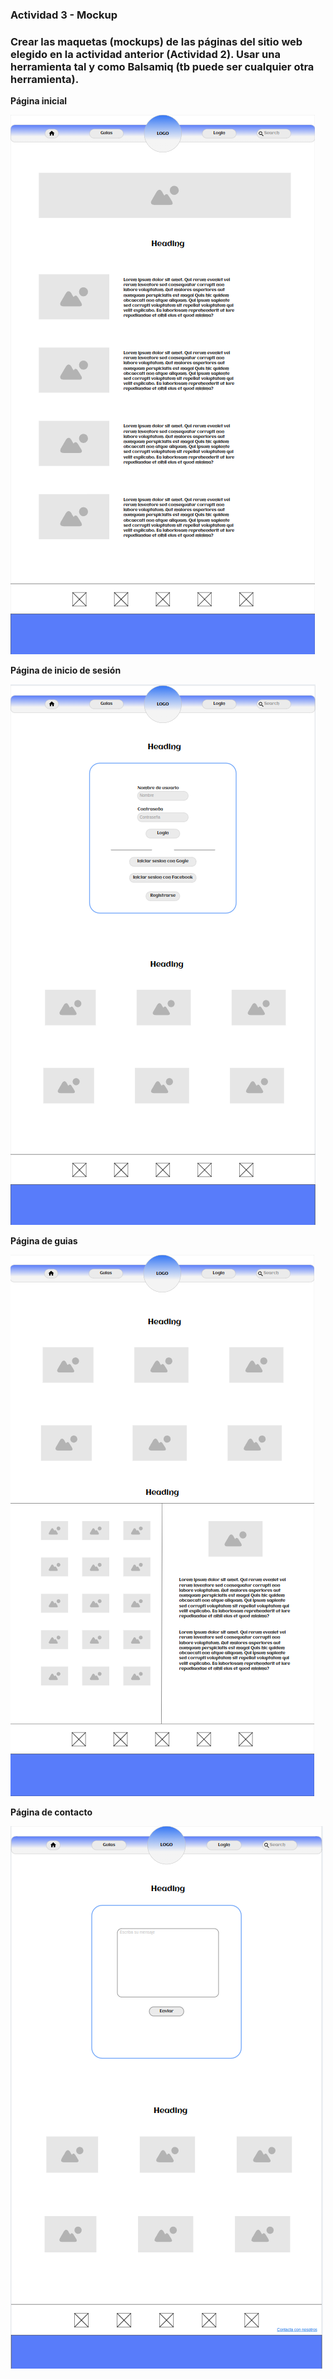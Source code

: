 ### Actividad 3 - Mockup
### Crear las maquetas (mockups) de las páginas del sitio web elegido en la actividad anterior (Actividad 2). Usar una herramienta tal y como Balsamiq (tb puede ser cualquier otra herramienta).

**Página inicial**

![home](imagenes/Home%20Mockup.png)

**Página de inicio de sesión**

![login](imagenes/Login%20Mockup.png)

**Página de guias**

![guias](imagenes/Guias%20Mockup.png)

**Página de contacto**

![contacto](imagenes/Contacto%20Mockup.png)